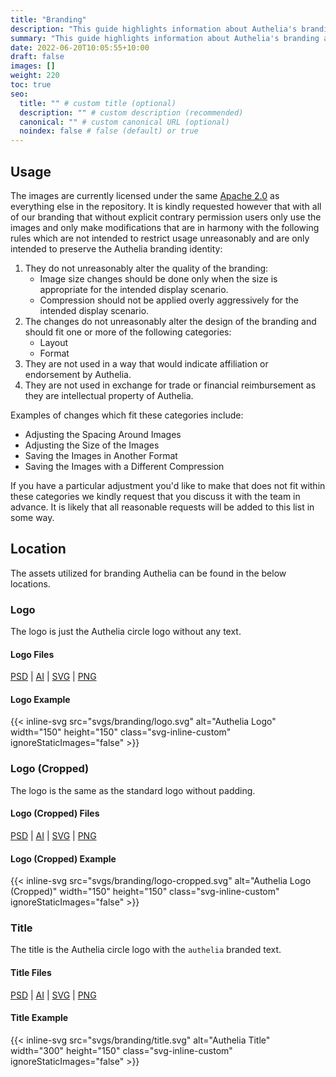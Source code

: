 ```yaml
---
title: "Branding"
description: "This guide highlights information about Authelia's branding assets"
summary: "This guide highlights information about Authelia's branding assets."
date: 2022-06-20T10:05:55+10:00
draft: false
images: []
weight: 220
toc: true
seo:
  title: "" # custom title (optional)
  description: "" # custom description (recommended)
  canonical: "" # custom canonical URL (optional)
  noindex: false # false (default) or true
---
```


## Usage

The images are currently licensed under the same [Apache 2.0](https://github.com/authelia/authelia/blob/master/LICENSE)
as everything else in the repository. It is kindly requested however that with all of our branding that without explicit
contrary permission users only use the images and only make modifications that are in harmony with the following rules
which are not intended to restrict usage unreasonably and are only intended to preserve the Authelia branding identity:

1. They do not unreasonably alter the quality of the branding:
   - Image size changes should be done only when the size is appropriate for the intended display scenario.
   - Compression should not be applied overly aggressively for the intended display scenario.
2. The changes do not unreasonably alter the design of the branding and should fit one or more of the following
   categories:
   - Layout
   - Format
3. They are not used in a way that would indicate affiliation or endorsement by Authelia.
4. They are not used in exchange for trade or financial reimbursement as they are intellectual property of Authelia.

Examples of changes which fit these categories include:

- Adjusting the Spacing Around Images
- Adjusting the Size of the Images
- Saving the Images in Another Format
- Saving the Images with a Different Compression

If you have a particular adjustment you'd like to make that does not fit within these categories we kindly request that
you discuss it with the team in advance. It is likely that all reasonable requests will be added to this list in some
way.

## Location

The assets utilized for branding Authelia can be found in the below locations.

### Logo

The logo is just the Authelia circle logo without any text.

#### Logo Files

[PSD](/native/branding/logo.psd) | [AI](/native/branding/logo.ai) | [SVG](/svgs/branding/logo.svg) | [PNG](/images/branding/logo.png)

#### Logo Example

{{< inline-svg src="svgs/branding/logo.svg" alt="Authelia Logo" width="150" height="150" class="svg-inline-custom" ignoreStaticImages="false" >}}

### Logo (Cropped)

The logo is the same as the standard logo without padding.

#### Logo (Cropped) Files

[PSD](/images/branding/logo-cropped.psd) | [AI](/images/branding/logo-cropped.ai) | [SVG](/svgs/branding/logo-cropped.svg) | [PNG](/images/branding/logo-cropped.png)

#### Logo (Cropped) Example

{{< inline-svg src="svgs/branding/logo-cropped.svg" alt="Authelia Logo (Cropped)" width="150" height="150" class="svg-inline-custom" ignoreStaticImages="false" >}}

### Title

The title is the Authelia circle logo with the `authelia` branded text.

#### Title Files

[PSD](/native/branding/title.psd) | [AI](/native/branding/title.ai) | [SVG](/svgs/branding/title.svg) | [PNG](/images/branding/title.png)

#### Title Example

{{< inline-svg src="svgs/branding/title.svg" alt="Authelia Title" width="300" height="150" class="svg-inline-custom" ignoreStaticImages="false" >}}
